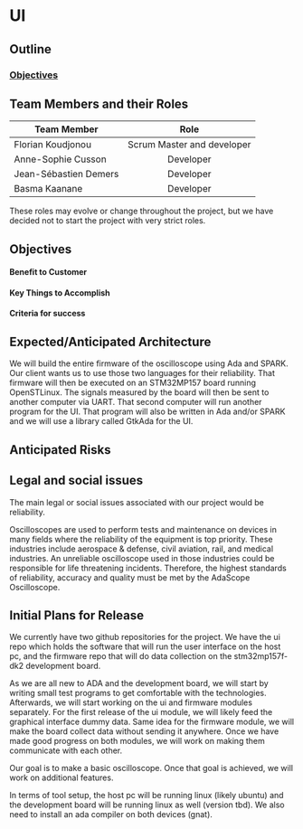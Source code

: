 # UI

## Outline

### [Objectives](#objectives)

## Team Members and their Roles

| Team Member           |            Role            |
| --------------------- | :------------------------: |
| Florian Koudjonou     | Scrum Master and developer |
| Anne-Sophie Cusson    |         Developer          |
| Jean-Sébastien Demers |         Developer          |
| Basma Kaanane         |         Developer          |

These roles may evolve or change throughout the project, but we have decided not to start the project with very strict roles.

## Objectives

#### Benefit to Customer

#### Key Things to Accomplish

#### Criteria for success

## Expected/Anticipated Architecture

We will build the entire firmware of the oscilloscope using Ada and SPARK. Our client wants us to use those two languages for their reliability.
That firmware will then be executed on an STM32MP157 board running OpenSTLinux.
The signals measured by the board will then be sent to another computer via UART.
That second computer will run another program for the UI. That program will also be written in Ada and/or SPARK and we will use a library called GtkAda for the UI.

## Anticipated Risks

## Legal and social issues

The main legal or social issues associated with our project would be reliability.

Oscilloscopes are used to perform tests and maintenance on devices in many fields where the reliability of the equipment is top priority. These industries include aerospace & defense, civil aviation, rail, and medical industries. An unreliable oscilloscope used in those industries could be responsible for life threatening incidents. Therefore, the highest standards of reliability, accuracy and quality must be met by the AdaScope Oscilloscope.

## Initial Plans for Release

We currently have two github repositories for the project. We have the ui repo which holds the software that will run the user interface on the host pc, and the firmware repo that will do data collection on the stm32mp157f-dk2 development board.

As we are all new to ADA and the development board, we will start by writing small test programs to get comfortable with the technologies. Afterwards, we will start working on the ui and firmware modules separately. For the first release of the ui module, we will likely feed the graphical interface dummy data. Same idea for the firmware module, we will make the board collect data without sending it anywhere. Once we have made good progress on both modules, we will work on making them communicate with each other.

Our goal is to make a basic oscilloscope. Once that goal is achieved, we will work on additional features.

In terms of tool setup, the host pc will be running linux (likely ubuntu) and the development board will be running linux as well (version tbd). We also need to install an ada compiler on both devices (gnat).
